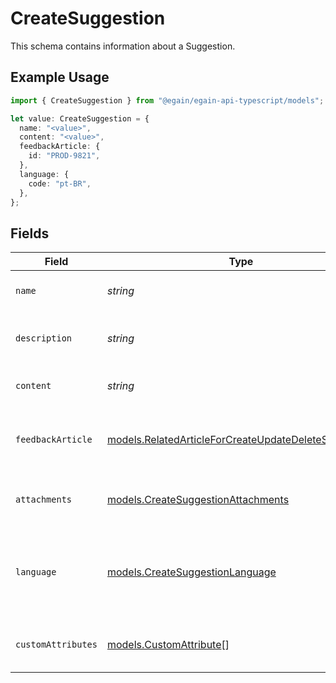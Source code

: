 # CreateSuggestion

This schema contains information about a Suggestion.

## Example Usage

```typescript
import { CreateSuggestion } from "@egain/egain-api-typescript/models";

let value: CreateSuggestion = {
  name: "<value>",
  content: "<value>",
  feedbackArticle: {
    id: "PROD-9821",
  },
  language: {
    code: "pt-BR",
  },
};
```

## Fields

| Field                                                                                                              | Type                                                                                                               | Required                                                                                                           | Description                                                                                                        |
| ------------------------------------------------------------------------------------------------------------------ | ------------------------------------------------------------------------------------------------------------------ | ------------------------------------------------------------------------------------------------------------------ | ------------------------------------------------------------------------------------------------------------------ |
| `name`                                                                                                             | *string*                                                                                                           | :heavy_check_mark:                                                                                                 | The name of the Suggestion.                                                                                        |
| `description`                                                                                                      | *string*                                                                                                           | :heavy_minus_sign:                                                                                                 | The description of the Suggestion.                                                                                 |
| `content`                                                                                                          | *string*                                                                                                           | :heavy_check_mark:                                                                                                 | The content of the Suggestion.                                                                                     |
| `feedbackArticle`                                                                                                  | [models.RelatedArticleForCreateUpdateDeleteSuggestion](../models/relatedarticleforcreateupdatedeletesuggestion.md) | :heavy_minus_sign:                                                                                                 | The Article that the Suggestion was created for.                                                                   |
| `attachments`                                                                                                      | [models.CreateSuggestionAttachments](../models/createsuggestionattachments.md)                                     | :heavy_minus_sign:                                                                                                 | Details of Attachments for the Suggestion.                                                                         |
| `language`                                                                                                         | [models.CreateSuggestionLanguage](../models/createsuggestionlanguage.md)                                           | :heavy_check_mark:                                                                                                 | The knowledge base language in which the Suggestion is created.                                                    |
| `customAttributes`                                                                                                 | [models.CustomAttribute](../models/customattribute.md)[]                                                           | :heavy_minus_sign:                                                                                                 | The Custom Attributes of the Suggestion.                                                                           |